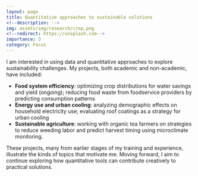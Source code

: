 ```yaml
---
layout: page
title: Quantitative approaches to sustainable solutions
<!--description: -->
img: assets/img/research/crop.png
<!--redirect: https://unsplash.com-->
importance: 3
category: Focus
---
```


I am interested in using data and quantitative approaches to explore sustainability challenges. My projects, both academic and non-academic, have included:

- **Food system efficiency**: optimizing crop distributions for water savings and yield (ongoing); reducing food waste from foodservice providers by predicting consumption patterns
- **Energy use and urban cooling**: analyzing demographic effects on household electricity use; evaluating roof coatings as a strategy for urban cooling
- **Sustainable agriculture**: working with organic tea farmers on strategies to reduce weeding labor and predict harvest timing using microclimate monitoring.

These projects, many from earlier stages of my training and experience, illustrate the kinds of topics that motivate me. Moving forward, I aim to continue exploring how quantitative tools can contribute creatively to practical solutions.
